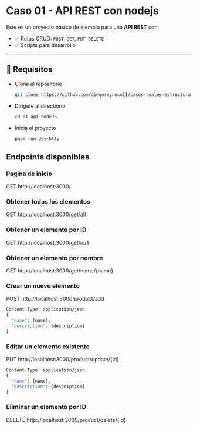 # Caso 01 - API REST con nodejs

Este es un proyecto básico de ejemplo para una **API REST** con:
- ✅ Rutas CRUD: `POST`, `GET`, `PUT`, `DELETE`
- ✅ Scripts para desarrollo
---

## 🧰 Requisitos

- Clona el repositorio
  ```bash
  git clone https://github.com/diegoreynoso11/casos-reales-estructura.git
- Dirigete al directiorio 
  ```bash
  cd 01-api-nodeJS
- Inicia el proyecto 
  ```bash
  pnpm run dev-http

## Endpoints disponibles
### Pagina de inicio
GET http://localhost:3000/

### Obtener todos los elementos
GET http://localhost:3000/get/all

### Obtener un elemento por ID
GET http://localhost:3000/get/id/1

### Obtener un elemento por nombre 
GET http://localhost:3000/get/name/{name}

### Crear un nuevo elemento
POST http://localhost:3000/product/add
```bash
Content-Type: application/json
{
  "name": {name},
  "description": {description}
}
```
### Editar un elemento existente
PUT http://localhost:3000/product/update/{id}
```bash
Content-Type: application/json
{
  "name": {name},
  "description": {description}
}
```
### Eliminar un elemento por ID
DELETE http://localhost:3000/product/delete/{id}
